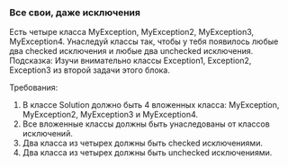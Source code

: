 
### Все свои, даже исключения

Есть четыре класса MyException, MyException2, MyException3, MyException4.
Унаследуй классы так, чтобы у тебя появилось любые два checked исключения и любые два unchecked исключения.
Подсказка:
Изучи внимательно классы Exception1, Exception2, Exception3 из второй задачи этого блока.


Требования:
1.	В классе Solution должно быть 4 вложенных класса: MyException, MyException2, MyException3 и MyException4.
2.	Все вложенные классы должны быть унаследованы от классов исключений.
3.	Два класса из четырех должны быть checked исключениями.
4.	Два класса из четырех должны быть unchecked исключениями.


